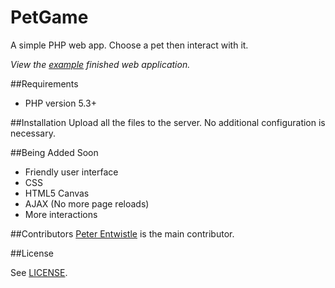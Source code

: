 PetGame
========

A simple PHP web app. Choose a pet then interact with it.

*View the [example](http://petgame.peterentwistle.co.uk) finished web application.*

##Requirements 
- PHP version 5.3+

##Installation
Upload all the files to the server. 
No additional configuration is necessary.

##Being Added Soon
- Friendly user interface
- CSS
- HTML5 Canvas
- AJAX (No more page reloads)
- More interactions

##Contributors
[Peter Entwistle](http://peterentwistle.co.uk) is the main contributor.

##License

See [LICENSE](https://github.com/peterentwistle/pet-game/blob/master/LICENSE).